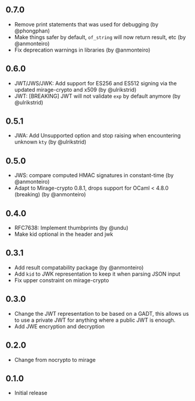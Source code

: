 0.7.0
--------------
- Remove print statements that was used for debugging (by @phongphan)
- Make things safer by default, `of_string` will now return result, etc (by @anmonteiro)
- Fix deprecation warnings in libraries (by @anmonteiro)

0.6.0
--------------
- JWT/JWS/JWK: Add support for ES256 and ES512 signing via the updated mirage-crypto and x509 (by @ulrikstrid)
- JWT: [BREAKING] JWT will not validate `exp` by default anymore (by @ulrikstrid)

0.5.1
--------------
- JWA: Add Unsupported option and stop raising when encountering unknown `kty` (by @ulrikstrid)

0.5.0
--------------
- JWS: compare computed HMAC signatures in constant-time (by @anmonteiro)
- Adapt to Mirage-crypto 0.8.1, drops support for OCaml < 4.8.0 (breaking) (by @anmonteiro)

0.4.0
--------------
- RFC7638: Implement thumbprints (by @undu)
- Make kid optional in the header and jwk

0.3.1
--------------
- Add result compatability package (by @anmonteiro)
- Add `kid` to JWK representation to keep it when parsing JSON input
- Fix upper constraint on mirage-crypto

0.3.0
--------------
- Change the JWT representation to be based on a GADT, this allows us to use a private JWT for anything where a public JWT is enough.
- Add JWE encryption and decryption

0.2.0
--------------
- Change from nocrypto to mirage

0.1.0
--------------
- Initial release

